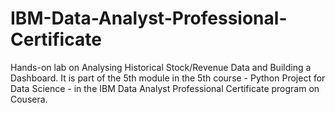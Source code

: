 # IBM-Data-Analyst-Professional-Certificate
Hands-on lab on Analysing Historical Stock/Revenue Data and Building a Dashboard. It is part of the 5th module in the 5th course - Python Project for Data Science - in the IBM Data Analyst Professional Certificate program on Cousera.
